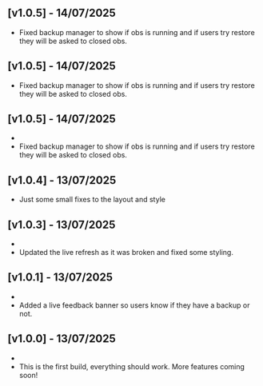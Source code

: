 ## [v1.0.5] - 14/07/2025 
- Fixed backup manager to show if obs is running and if users try restore they will be asked to closed obs.   
 
## [v1.0.5] - 14/07/2025 
- Fixed backup manager to show if obs is running and if users try restore they will be asked to closed obs. 
 
## [v1.0.5] - 14/07/2025 
-   
- Fixed backup manager to show if obs is running and if users try restore they will be asked to closed obs.  
 
## [v1.0.4] - 13/07/2025 
- Just some small fixes to the layout and style  
 
## [v1.0.3] - 13/07/2025 
-   
- Updated the live refresh as it was broken and fixed some styling. 
 
## [v1.0.1] - 13/07/2025 
-   
- Added a live feedback banner so users know if they have a backup or not. 
 
## [v1.0.0] - 13/07/2025 
-   
- This is the first build, everything should work. More features coming soon!